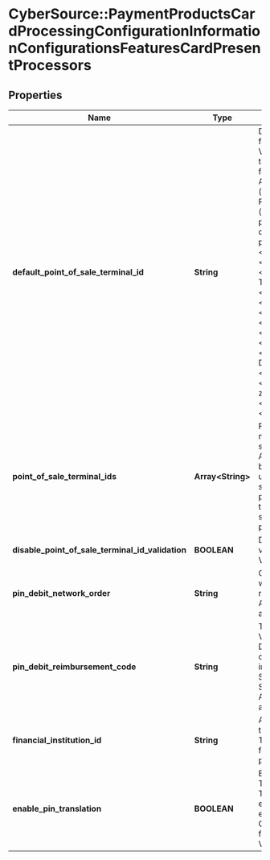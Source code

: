 # CyberSource::PaymentProductsCardProcessingConfigurationInformationConfigurationsFeaturesCardPresentProcessors

## Properties
Name | Type | Description | Notes
------------ | ------------- | ------------- | -------------
**default_point_of_sale_terminal_id** | **String** | Default Terminal ID used for Card Present and Virtual Terminal transactions. Applicable for VPC, GPX (gpx), American Express Direct (amexdirect) and Chase Paymentech Salem (chasepaymentechsalem) processors.  Validation details (for selected processors)...  &lt;table&gt; &lt;thead&gt;&lt;tr&gt;&lt;th&gt;Processor&lt;/th&gt;&lt;th&gt;Acceptance Type&lt;/th&gt;&lt;th&gt;Required&lt;/th&gt;&lt;th&gt;Min. Length&lt;/th&gt;&lt;th&gt;Max. Length&lt;/th&gt;&lt;th&gt;Regex&lt;/th&gt;&lt;th&gt;Default Value&lt;/th&gt;&lt;/tr&gt;&lt;/thead&gt; &lt;tr&gt;&lt;td&gt;American Express Direct&lt;/td&gt;&lt;td&gt;cp&lt;/td&gt;&lt;td&gt;Yes&lt;/td&gt;&lt;td&gt;4&lt;/td&gt;&lt;td&gt;8&lt;/td&gt;&lt;td&gt;^[0-9a-zA-Z]+$&lt;/td&gt;&lt;td&gt;1111&lt;/td&gt;&lt;/tr&gt; &lt;/table&gt;  | [optional] 
**point_of_sale_terminal_ids** | **Array&lt;String&gt;** | For retail transactions, if merchant chooses to send the terminal id in the API, then that value has to be validated before being used. Holds a comma separated list of all possible terminal ids that the merchant is likely to send. Applicable for VPC processors. | [optional] 
**disable_point_of_sale_terminal_id_validation** | **BOOLEAN** | Disables terminal ID validation. Applicable for VPC processors. | [optional] 
**pin_debit_network_order** | **String** | Order of the networks in which Visa should make routing decisions. Applicable for GPX (gpx) and VPC processors. | [optional] 
**pin_debit_reimbursement_code** | **String** | This attribute requests VIP to qualify a given PIN Debit transaction for a certain type of interchange program. Y &#x3D; SMS supermarket, Z &#x3D; SMS general merchant. Applicable for GPX (gpx) and VPC processors. | [optional] 
**financial_institution_id** | **String** | Acquirer Institution ID for the PIN Debit Transactions. Applicable for GPX (gpx) and VPC processors. | [optional] 
**enable_pin_translation** | **BOOLEAN** | Enables CyberSource PIN Translation for Online PIN Transactions. Please ensure you have exchanged PIN keys with CyberSource to use this feature. Applicable for VPC processors. | [optional] 


